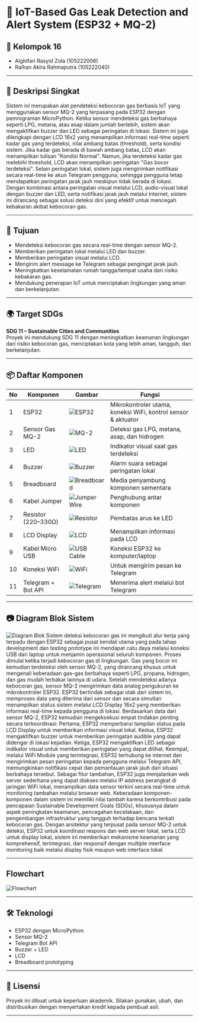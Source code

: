 # 🚨 IoT-Based Gas Leak Detection and Alert System (ESP32 + MQ-2)

## 👥 Kelompok 16
- Alghifari Rasyid Zola (105222006)  
- Raihan Akira Rahmaputra (105222040)

---

## 📌 Deskripsi Singkat
Sistem ini merupakan alat pendeteksi kebocoran gas berbasis IoT yang menggunakan sensor MQ-2 yang terpasang pada ESP32 dengan pemrograman MicroPython. Ketika sensor mendeteksi gas berbahaya seperti LPG, metana, atau asap dalam jumlah berlebih, sistem akan mengaktifkan buzzer dan LED sebagai peringatan di lokasi.
Sistem ini juga dilengkapi dengan LCD 16x2 yang menampilkan informasi real-time seperti kadar gas yang terdeteksi, nilai ambang batas (threshold), serta kondisi sistem. Jika kadar gas berada di bawah ambang batas, LCD akan menampilkan tulisan "Kondisi Normal". Namun, jika terdeteksi kadar gas melebihi threshold, LCD akan menampilkan peringatan "Gas bocor terdeteksi".
Selain peringatan lokal, sistem juga mengirimkan notifikasi secara real-time ke akun Telegram pengguna, sehingga pengguna tetap mendapatkan peringatan jarak jauh meskipun tidak berada di lokasi.
Dengan kombinasi antara peringatan visual melalui LCD, audio-visual lokal dengan buzzer dan LED, serta notifikasi jarak jauh melalui Internet, sistem ini dirancang sebagai solusi deteksi dini yang efektif untuk mencegah kebakaran akibat kebocoran gas.

---

## 🎯 Tujuan
- Mendeteksi kebocoran gas secara real-time dengan sensor MQ-2.
- Memberikan peringatan lokal melalui LED dan buzzer.
- Memberikan peringatan visual melalui LCD.
- Mengirim alert message ke Telegram sebagai pengingat jarak jauh.
- Meningkatkan keselamatan rumah tangga/tempat usaha dari risiko kebakaran gas.
- Mendukung penerapan IoT untuk menciptakan lingkungan yang aman dan berkelanjutan.

---

## 🌍 Target SDGs
**SDG 11 – Sustainable Cities and Communities**  
Proyek ini mendukung SDG 11 dengan meningkatkan keamanan lingkungan dari risiko kebocoran gas, menciptakan kota yang lebih aman, tangguh, dan berkelanjutan.

---

## 📦 Daftar Komponen

| No | Komponen                | Gambar                                                                 | Fungsi                                                                 |
|----|-------------------------|------------------------------------------------------------------------|------------------------------------------------------------------------|
| 1  | ESP32                   | ![ESP32](gambar/1.jpg) | Mikrokontroler utama, koneksi WiFi, kontrol sensor & aktuator         |
| 2  | Sensor Gas MQ-2         | ![MQ-2](gambar/2.jpg) | Deteksi gas LPG, metana, asap, dan hidrogen                           |
| 3  | LED                     | ![LED](gambar/3.jpg) | Indikator visual saat gas terdeteksi                                  |
| 4  | Buzzer                  | ![Buzzer](gambar/4.jpg) | Alarm suara sebagai peringatan lokal                                  |
| 5  | Breadboard              | ![Breadboard](gambar/5.jpg) | Media penyambung komponen sementara                                   |
| 6  | Kabel Jumper            | ![Jumper Wire](gambar/6.jpg) | Penghubung antar komponen                                              |
| 7  | Resistor (220–330Ω)     | ![Resistor](gambar/7.jpg) | Pembatas arus ke LED                                                  |
| 8  | LCD Display             | ![LCD](gambar/lcd.jpg) | Menampilkan informasi pada LCD                                        |
| 9  | Kabel Micro USB         | ![USB Cable](gambar/8.jpg) | Koneksi ESP32 ke komputer/laptop                                      |
| 10  | Koneksi WiFi           | ![WiFi](gambar/9.png) | Untuk mengirim pesan ke Telegram                                       |
| 11 | Telegram + Bot API      | ![Telegram](https://upload.wikimedia.org/wikipedia/commons/8/82/Telegram_logo.svg) | Menerima alert melalui bot Telegram                                   |

---

## 📷 Diagram Blok Sistem
![Diagram Blok](gambar/sbd_new.png)
Sistem deteksi kebocoran gas ini mengikuti alur kerja yang terpadu dengan ESP32 sebagai pusat kendali utama yang pada tahap development dan testing prototype ini mendapat catu daya melalui koneksi USB dari laptop untuk menjamin operasional seluruh komponen. Proses dimulai ketika terjadi kebocoran gas di lingkungan. Gas yang bocor ini kemudian terdeteksi oleh sensor MQ-2, yang dirancang khusus untuk mengenali keberadaan gas-gas berbahaya seperti LPG, propana, hidrogen, dan gas mudah terbakar lainnya di udara. Setelah mendeteksi adanya kebocoran gas, sensor MQ-2 mengirimkan data analog pengukuran ke mikrokontroler ESP32.
ESP32 bertindak sebagai otak dari sistem ini, memproses data yang diterima dari sensor dan secara simultan menampilkan status sistem melalui LCD Display 16x2 yang memberikan informasi real-time kepada pengguna di lokasi. Berdasarkan data dari sensor MQ-2, ESP32 kemudian mengeksekusi empat tindakan penting secara terkoordinasi: Pertama, ESP32 memperbarui tampilan status pada LCD Display untuk memberikan informasi visual lokal. Kedua, ESP32 mengaktifkan buzzer untuk memberikan peringatan audible yang dapat didengar di lokasi kejadian. Ketiga, ESP32 mengaktifkan LED sebagai indikator visual untuk memberikan peringatan yang dapat dilihat. Keempat, melalui WiFi Module yang terintegrasi, ESP32 terhubung ke internet dan mengirimkan pesan peringatan kepada pengguna melalui Telegram API, memungkinkan notifikasi cepat dan pemantauan jarak jauh dari situasi berbahaya tersebut.
Sebagai fitur tambahan, ESP32 juga menjalankan web server sederhana yang dapat diakses melalui IP address perangkat di jaringan WiFi lokal, menampilkan data sensor terkini secara real-time untuk monitoring tambahan melalui browser web. Keberadaan komponen-komponen dalam sistem ini memiliki nilai tambah karena berkontribusi pada pencapaian Sustainable Development Goals (SDGs), khususnya dalam aspek peningkatan keamanan, pencegahan kecelakaan, dan pengembangan infrastruktur yang tangguh terhadap bencana terkait kebocoran gas. Dengan arsitektur yang terpusat pada sensor MQ-2 untuk deteksi, ESP32 untuk koordinasi respons dan web server lokal, serta LCD untuk display lokal, sistem ini memberikan mekanisme keamanan yang komprehensif, terintegrasi, dan responsif dengan multiple interface monitoring baik melalui display fisik maupun web interface lokal.

---
## Flowchart
![Flowchart](gambar/flowchart.jpeg)

---

## 🛠️ Teknologi
- ESP32 dengan MicroPython
- Sensor MQ-2
- Telegram Bot API
- Buzzer + LED
- LCD
- Breadboard prototyping

---


## 📄 Lisensi
Proyek ini dibuat untuk keperluan akademik. Silakan gunakan, ubah, dan distribusikan dengan menyertakan kredit kepada pembuat asli.

---


